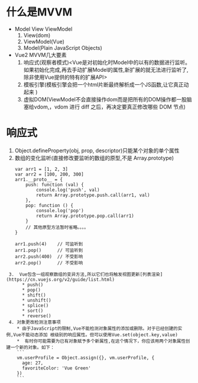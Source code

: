# 什么是MVVM
 * Model View ViewModel
   1. View(dom)
   2. ViewModel<dom listeners data Bindings>(Vue)
   3. Model(Plain JavaScript Objects)
 * Vue2 MVVM几大要素
   1. 响应式(观察者模式)<Vue是对初始化时Model中的以有的数据进行监听。如果初始化完成,再去手动扩展Model的属性,新扩展的就无法进行监听了,除非使用Vue提供的特有的扩展API>
   2. 模板引擎(模板引擎会把一个html片断最终解析成一个JS函数,让它真正动起来
   )
   3. 虚拟DOM(ViewModel不会直接操作dom而是把所有的DOM操作都一股脑塞给vdom,，vdom 进行 diff 之后，再决定要真正修改哪些 DOM 节点)
 # 响应式   
   1. Object.defineProperty(obj, prop, descriptor)只能某个对象的单个属性
   2. 数组的变化监听(直接修改要监听的数组的原型,不是 Array.prototype)
      ```
      var arr1 = [1, 2, 3]
      var arr2 = [100, 200, 300]
      arr1.__proto__ = {
          push: function (val) {
              console.log('push', val)
              return Array.prototype.push.call(arr1, val)
          },
          pop: function () {
              console.log('pop')
              return Array.prototype.pop.call(arr1)
          }
          // 其他原型方法暂时省略。。。。
      }
      
      arr1.push(4)    // 可监听到
      arr1.pop()      // 可监听到
      arr2.push(400)  // 不受影响
      arr2.pop()      // 不受影响
      ``` 
     3.  Vue包含一组观察数组的变异方法,所以它们也将触发视图更新[列表渲染](https://cn.vuejs.org/v2/guide/list.html)
          * push()
          * pop()
          * shift()
          * unshift()
          * splice()
          * sort()
          * reverse()
     4. 对象更改检测注意事项
        * 由于JavaScript的限制,Vue不能检测对象属性的添加或删除。对于已经创建的实例,Vue不能动态添加 根级别的响应属性。但可以使用Vue.set(object.key,value)   
        *  有时你可能需要为已有对象赋予多个新属性,在这个情况下，你应该用两个对象属性创建一个新的对象。如下：
        ```
        vm.userProfile = Object.assign({}, vm.userProfile, {
          age: 27,
          favoriteColor: 'Vue Green'
        })
        ```
          
